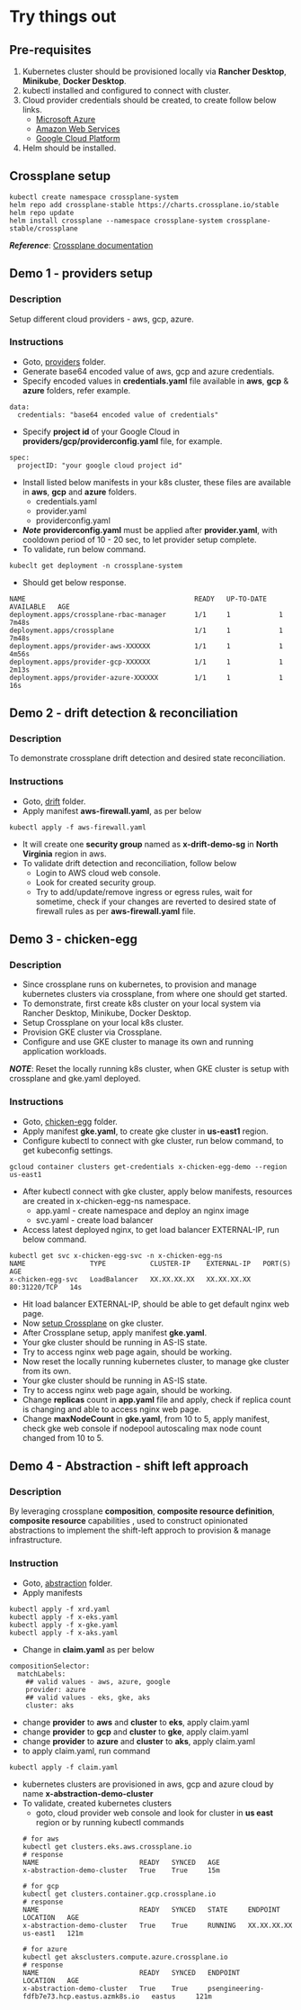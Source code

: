 # Try things out

## Pre-requisites
1. Kubernetes cluster should be provisioned locally via **Rancher Desktop**, **Minikube**, **Docker Desktop**.
2. kubectl installed and configured to connect with cluster.
2. Cloud provider credentials should be created, to create follow below links.
    - [Microsoft Azure](https://crossplane.io/docs/v1.10/cloud-providers/azure/azure-provider.html)
    - [Amazon Web Services](https://crossplane.io/docs/v1.10/cloud-providers/aws/aws-provider.html)
    - [Google Cloud Platform](https://crossplane.io/docs/v1.10/cloud-providers/gcp/gcp-provider.html)
3. Helm should be installed.

## Crossplane setup<a name="x-setup"></a>
```
kubectl create namespace crossplane-system
helm repo add crossplane-stable https://charts.crossplane.io/stable
helm repo update
helm install crossplane --namespace crossplane-system crossplane-stable/crossplane
```
**_Reference_**: [Crossplane documentation](https://crossplane.io/docs)

## Demo 1 - providers setup
### Description
Setup different cloud providers - aws, gcp, azure.

### Instructions
- Goto, [providers](https://github.com/PublicisSapient/ps-clouddevopscoe-meetups/blob/main/webinars/Infrastructure%20Automation%20-%20Past%2C%20Present%20and%20Future/providers) folder.
- Generate base64 encoded value of aws, gcp and azure credentials.
- Specify encoded values in **credentials.yaml** file available in **aws**, **gcp** & **azure** folders, refer example.
```
data:
  credentials: "base64 encoded value of credentials"
```
- Specify **project id** of your Google Cloud in **providers/gcp/providerconfig.yaml** file, for example.
```
spec:
  projectID: "your google cloud project id"
```
- Install listed below manifests in your k8s cluster, these files are available in **aws**, **gcp** and **azure** folders.
    - credentials.yaml
    - provider.yaml
    - providerconfig.yaml
- **_Note_** **providerconfig.yaml** must be applied after **provider.yaml**, with cooldown period of 10 - 20 sec, to let provider setup complete.
- To validate, run below command.
```
kubeclt get deployment -n crossplane-system
```
- Should get below response.
```
NAME                                          READY   UP-TO-DATE   AVAILABLE   AGE
deployment.apps/crossplane-rbac-manager       1/1     1            1           7m48s
deployment.apps/crossplane                    1/1     1            1           7m48s
deployment.apps/provider-aws-XXXXXX           1/1     1            1           4m56s
deployment.apps/provider-gcp-XXXXXX           1/1     1            1           2m13s
deployment.apps/provider-azure-XXXXXX         1/1     1            1           16s
```

## Demo 2 - drift detection & reconciliation
### Description
To demonstrate crossplane drift detection and desired state reconciliation.

### Instructions
- Goto, [drift](https://github.com/PublicisSapient/ps-clouddevopscoe-meetups/blob/feature-crossplane-demo/webinars/Infrastructure%20Automation%20-%20Past%2C%20Present%20and%20Future/drift) folder.
- Apply manifest **aws-firewall.yaml**, as per below
```
kubectl apply -f aws-firewall.yaml
```
- It will create one **security group** named as **x-drift-demo-sg** in **North Virginia** region in aws.
- To validate drift detection and reconciliation, follow below
    - Login to AWS cloud web console.
    - Look for created security group.
    - Try to add/update/remove ingress or egress rules, wait for sometime, check if your changes are reverted to desired state of firewall rules as per **aws-firewall.yaml** file.

## Demo 3 - chicken-egg
### Description
- Since crossplane runs on kubernetes, to provision and manage kubernetes clusters via crossplane, from where one should get started.
- To demonstrate, first create k8s cluster on your local system via Rancher Desktop, Minikube, Docker Desktop.
- Setup Crossplane on your local k8s cluster.
- Provision GKE cluster via Crossplane.
- Configure and use GKE cluster to manage its own and running application workloads.

**_NOTE_**: Reset the locally running k8s cluster, when GKE cluster is setup with crossplane and gke.yaml deployed.

### Instructions
- Goto, [chicken-egg](https://github.com/PublicisSapient/ps-clouddevopscoe-meetups/blob/feature-crossplane-demo/webinars/Infrastructure%20Automation%20-%20Past%2C%20Present%20and%20Future/chicken-egg) folder.
- Apply manifest **gke.yaml**, to create gke cluster in **us-east1** region.
- Configure kubectl to connect with gke cluster, run below command, to get kubeconfig settings.
```
gcloud container clusters get-credentials x-chicken-egg-demo --region us-east1
```
- After kubectl connect with gke cluster, apply below manifests, resources are created in x-chicken-egg-ns namespace.
    - app.yaml - create namespace and deploy an nginx image
    - svc.yaml - create load balancer
- Access latest deployed nginx, to get load balancer EXTERNAL-IP, run below command.
```
kubectl get svc x-chicken-egg-svc -n x-chicken-egg-ns
NAME                TYPE           CLUSTER-IP    EXTERNAL-IP   PORT(S)        AGE
x-chicken-egg-svc   LoadBalancer   XX.XX.XX.XX   XX.XX.XX.XX   80:31220/TCP   14s
```
- Hit load balancer EXTERNAL-IP, should be able to get default nginx web page.
- Now [setup Crossplane](#x-setup) on gke cluster.
- After Crossplane setup, apply manifest **gke.yaml**.
- Your gke cluster should be running in AS-IS state.
- Try to access nginx web page again, should be working.
- Now reset the locally running kubernetes cluster, to manage gke cluster from its own.
- Your gke cluster should be running in AS-IS state.
- Try to access nginx web page again, should be working.
- Change **replicas** count in **app.yaml** file and apply, check if replica count is changing and able to access nginx web page.
- Change **maxNodeCount** in **gke.yaml**, from 10 to 5, apply manifest, check gke web console if nodepool autoscaling max node count changed from 10 to 5.

## Demo 4 - Abstraction - shift left approach
### Description
By leveraging crossplane **composition**, **composite resource definition**, **composite resource** capabilities , used to construct opinionated abstractions to implement the shift-left approch to provision & manage infrastructure.

### Instruction
- Goto, [abstraction](https://github.com/PublicisSapient/ps-clouddevopscoe-meetups/blob/feature-crossplane-demo/webinars/Infrastructure%20Automation%20-%20Past%2C%20Present%20and%20Future/abstraction) folder.
- Apply manifests
```
kubectl apply -f xrd.yaml
kubectl apply -f x-eks.yaml
kubectl apply -f x-gke.yaml
kubectl apply -f x-aks.yaml
```
- Change in **claim.yaml** as per below
```
compositionSelector:
  matchLabels:
    ## valid values - aws, azure, google
    provider: azure
    ## valid values - eks, gke, aks
    cluster: aks
```
 - change **provider** to **aws** and **cluster** to **eks**, apply claim.yaml
 - change **provider** to **gcp** and **cluster** to **gke**, apply claim.yaml
 - change **provider** to **azure** and **cluster** to **aks**, apply claim.yaml
 - to apply claim.yaml, run command
```
kubectl apply -f claim.yaml
```
- kubernetes clusters are provisioned in aws, gcp and azure cloud by name **x-abstraction-demo-cluster**
- To validate, created kubernetes clusters
    - goto, cloud provider web console and look for cluster in **us east** region or by running kubectl commands
    ```
    # for aws
    kubectl get clusters.eks.aws.crossplane.io
    # response
    NAME                         READY   SYNCED   AGE
    x-abstraction-demo-cluster   True    True     15m

    # for gcp
    kubectl get clusters.container.gcp.crossplane.io
    # response
    NAME                         READY   SYNCED   STATE     ENDPOINT        LOCATION   AGE
    x-abstraction-demo-cluster   True    True     RUNNING   XX.XX.XX.XX     us-east1   121m

    # for azure
    kubectl get aksclusters.compute.azure.crossplane.io
    # response
    NAME                         READY   SYNCED   ENDPOINT                                      LOCATION   AGE
    x-abstraction-demo-cluster   True    True     psengineering-fdfb7e73.hcp.eastus.azmk8s.io   eastus     121m
    ```
